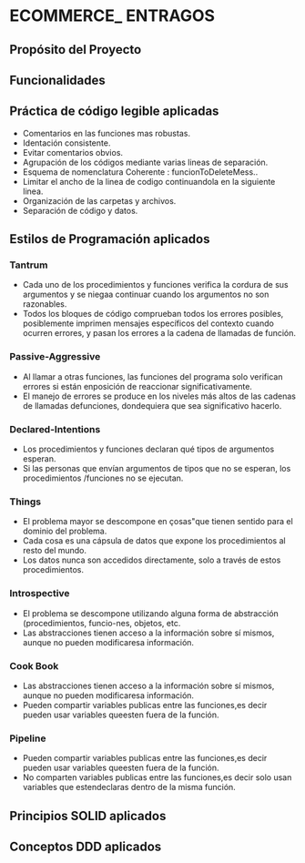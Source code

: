 # ECOMMERCE_ ENTRAGOS
## Propósito del Proyecto
## Funcionalidades
## Práctica de código legible aplicadas
* Comentarios en las funciones mas robustas.
* Identación consistente.
* Evitar comentarios obvios.
* Agrupación de los códigos mediante varias lineas de separación.
* Esquema de nomenclatura Coherente : funcionToDeleteMess..
* Limitar el ancho de la linea de codigo continuandola en la siguiente linea.
* Organización de las carpetas y archivos.
* Separación de código y datos.

## Estilos de Programación aplicados
### Tantrum
* Cada uno de los procedimientos y funciones verifica la cordura de sus argumentos y se niegaa continuar cuando los argumentos no son razonables.
* Todos los bloques de código comprueban todos los errores posibles, posiblemente imprimen mensajes específicos del contexto cuando ocurren errores, y pasan los errores a la cadena de llamadas de función.

### Passive-Aggressive
* Al llamar a otras funciones, las funciones del programa solo verifican errores si están enposición de reaccionar significativamente.
* El manejo de errores se produce en los niveles más altos de las cadenas de llamadas defunciones, dondequiera que sea significativo hacerlo.

### Declared-Intentions
* Los procedimientos y funciones declaran qué tipos de argumentos esperan.
* Si las personas que envían argumentos de tipos que no se esperan, los procedimientos /funciones no se ejecutan.

### Things
* El problema mayor se descompone en çosas"que tienen sentido para el dominio del problema.
* Cada cosa es una cápsula de datos que expone los procedimientos al resto del mundo.
* Los datos nunca son accedidos directamente, solo a través de estos procedimientos.

### Introspective
* El problema se descompone utilizando alguna forma de abstracción (procedimientos, funcio-nes, objetos, etc.
* Las abstracciones tienen acceso a la información sobre sí mismos, aunque no pueden modificaresa información.

### Cook Book
* Las abstracciones tienen acceso a la información sobre sí mismos, aunque no pueden modificaresa información.
* Pueden compartir variables publicas entre las funciones,es decir pueden usar variables queesten fuera de la función.

### Pipeline
* Pueden compartir variables publicas entre las funciones,es decir pueden usar variables queesten fuera de la función.
* No comparten variables publicas entre las funciones,es decir solo usan variables que estendeclaras dentro de la misma función.


## Principios SOLID aplicados
## Conceptos DDD aplicados